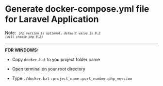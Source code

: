 # Generate docker-compose.yml file for Laravel Application

Note: <code><i><small> php_version is optional, default value is 8.2 (will choose php 8.2)</small></i></code>

<hr />
<b>FOR WINDOWS:</b>

- Copy <code>docker.bat</code> to you project folder name

- Open terminal on your root directory

- Type <code>./docker.bat</code> <code>:project_name</code> <code>:port_number</code><code>:php_version</code>
